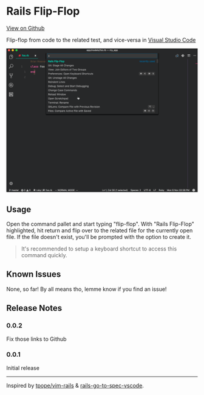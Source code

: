 # Rails Flip-Flop

[View on Github](https://github.com/bweave/rails-flip-flop)

Flip-flop from code to the related test, and vice-versa in [Visual Studio Code](https://code.visualstudio.com/)


![See it in action](images/Rails-Flip-Flop.gif)

## Usage

Open the command pallet and start typing "flip-flop". With "Rails Flip-Flop" highlighted, hit return and flip over to the related file for the currently open file. If the file doesn't exist, you'll be prompted with the option to create it.

> It's recommended to setup a keyboard shortcut to access this command quickly.
## Known Issues

None, so far! By all means tho, lemme know if you find an issue!

## Release Notes

### 0.0.2

Fix those links to Github
### 0.0.1

Initial release

----

Inspired by [tpope/vim-rails](https://github.com/tpope/vim-rails) & [rails-go-to-spec-vscode](https://github.com/sporto/rails-go-to-spec-vscode).

